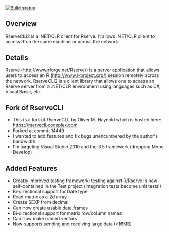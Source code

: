 [![Build status](https://ci.appveyor.com/api/projects/status/9uv1hv4uxtum1ab8?svg=true)](https://ci.appveyor.com/project/SurajGupta/rservecli2)

Overview
---------
RserveCLI2 is a .NET/CLR client for Rserve. It allows .NET/CLR client to access R on the same machine or across the network.

Details
-------
Rserve (http://www.rforge.net/Rserve/) is a server application that allows users to access an R (http://www.r-project.org/) session remotely across the network. RserveCLI2 is a client library that allows one to access an Rserve server from a .NET/CLR environment using languages such as C#, Visual Basic, etc.

Fork of RserveCLI
-----------------
- This is a fork of RserveCLI, by Oliver M. Haynold which is hosted here: https://rservecli.codeplex.com
- Forked at commit 14449
- I wanted to add features and fix bugs unencumbered by the author's bandwidth
- I'm targeting Visual Studio 2010 and the 3.5 framework (dropping Mono Develop)

Added Features
--------------
- Greatly improved testing framework: testing against R/Rserve is now self-contained in the Test project (integration tests become unit tests!)
- Bi-directional support for Date type
- Read matrix as a 2d array
- Create SEXP from decimal
- Can now create usable data.frames
- Bi-directional support for matrix row/column names
- Can now make named vectors
- Now supports sending and receiving large data (>16MB)